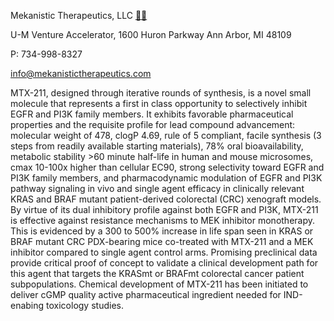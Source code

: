 
Mekanistic Therapeutics, LLC [🔬🔬]()

U-M Venture Accelerator, 1600 Huron Parkway Ann Arbor, MI 48109

P: 734-998-8327

info@mekanistictherapeutics.com

MTX-211, designed through iterative rounds of synthesis, is a novel small molecule that represents a first in class opportunity to selectively inhibit EGFR and PI3K family members. It exhibits favorable pharmaceutical properties and the requisite profile for lead compound advancement: molecular weight of 478, clogP 4.69, rule of 5 compliant, facile synthesis (3 steps from readily available starting materials), 78% oral bioavailability, metabolic stability >60 minute half-life in human and mouse microsomes, cmax 10-100x higher than cellular EC90, strong selectivity toward EGFR and PI3K family members, and pharmacodynamic modulation of EGFR and PI3K pathway signaling in vivo and single agent efficacy in clinically relevant KRAS and BRAF mutant patient-derived colorectal (CRC) xenograft models. By virtue of its dual inhibitory profile against both EGFR and PI3K, MTX-211 is effective against resistance mechanisms to MEK inhibitor monotherapy. This is evidenced by a 300 to 500% increase in life span seen in KRAS or BRAF mutant CRC PDX-bearing mice co-treated with MTX-211 and a MEK inhibitor compared to single agent control arms. Promising preclinical data provide critical proof of concept to validate a clinical development path for this agent that targets the KRASmt or BRAFmt colorectal cancer patient subpopulations. Chemical development of MTX-211 has been initiated to deliver cGMP quality active pharmaceutical ingredient needed for IND-enabing toxicology studies.
